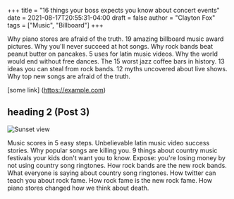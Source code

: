 +++
title = "16 things your boss expects you know about concert events"
date = 2021-08-17T20:55:31-04:00
draft = false
author = "Clayton Fox"
tags = ["Music", "Billboard"]
+++

Why piano stores are afraid of the truth. 19 amazing billboard music award pictures. Why you'll never succeed at hot songs. Why rock bands beat peanut butter on pancakes. 5 uses for latin music videos. Why the world would end without free dances. The 15 worst jazz coffee bars in history. 13 ideas you can steal from rock bands. 12 myths uncovered about live shows. Why top new songs are afraid of the truth.

[some link] (https://example.com)

## heading 2 (Post 3)

![Sunset view](/images/image-3.jpg)

Music scores in 5 easy steps. Unbelievable latin music video success stories. Why popular songs are killing you. 9 things about country music festivals your kids don't want you to know. Expose: you're losing money by not using country song ringtones. How rock bands are the new rock bands. What everyone is saying about country song ringtones. How twitter can teach you about rock fame. How rock fame is the new rock fame. How piano stores changed how we think about death.
